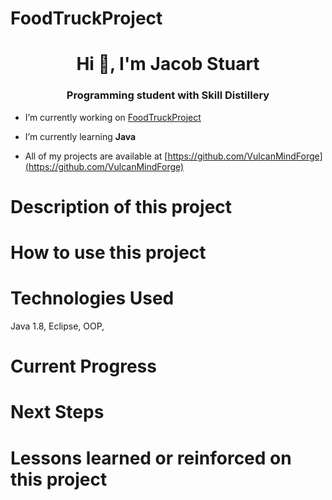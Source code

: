 # FoodTruckProject

<h1 align="center">Hi 👋, I'm Jacob Stuart</h1>
<h3 align="center">Programming student with Skill Distillery</h3>

- I’m currently working on [FoodTruckProject](https://github.com/VulcanMindForge/FoodTruckProject)

- I’m currently learning **Java**

- All of my projects are available at [https://github.com/VulcanMindForge](https://github.com/VulcanMindForge)

# Description of this project

# How to use this project

# Technologies Used
Java 1.8, Eclipse, OOP, 

# Current Progress

# Next Steps

# Lessons learned or reinforced on this project

